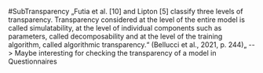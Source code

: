 #SubTransparency
„Futia et al. [10] and Lipton [5] classify three levels of transparency. Transparency considered at the level of the entire model is called simulatability, at the level of individual components such as parameters, called decomposability and at the level of the training algorithm, called algorithmic transparency.“ (Bellucci et al., 2021, p. 244)„ --> Maybe interesting for checking the transparency of a model in Questionnaires 